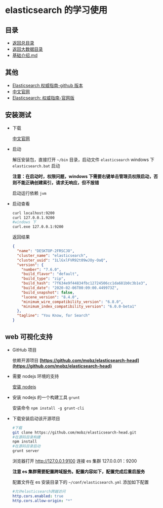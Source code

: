 # elasticsearch 的学习使用

## 目录

- [返回总目录](../../README.md#项目目录)
- [返回大数据目录](../README.md)
- [基础介绍.md](./基础介绍.md)

## 其他

- [Elasticsearch 权威指南-github 版本](https://github.com/looly/elasticsearch-definitive-guide-cn)
- [中文官网](https://www.elastic.co/cn/)
- [Elasticsearch: 权威指南-官网版](https://www.elastic.co/guide/cn/elasticsearch/guide/current/index.html)

## 安装测试

- 下载

  [中文官网](https://www.elastic.co/cn/elasticsearch/)

- 启动

  解压安装包，直接打开 `~/bin` 目录，启动文件 `elasticsearch` windows 下 `elasticsearch.bat` 启动

  **注意：在启动时，权限问题，windows 下需要右键单击管理员权限启动，否则不能正确创建索引，请求无响应，但不报错**

  启动运行依赖 `jvm`

- 启动查看

  ```sh
  curl localhost:9200
  curl 127.0.0.1.9200
  #windows 下
  curl.exe 127.0.0.1:9200
  ```

  返回结果

  ```json
  {
    "name": "DESKTOP-2FRSCJO",
    "cluster_name": "elasticsearch",
    "cluster_uuid": "1LlGxlFVR92t09wJOy-OaQ",
    "version": {
      "number": "7.6.0",
      "build_flavor": "default",
      "build_type": "zip",
      "build_hash": "7f634e9f44834fbc12724506cc1da681b0c3b1e3",
      "build_date": "2020-02-06T00:09:00.449973Z",
      "build_snapshot": false,
      "lucene_version": "8.4.0",
      "minimum_wire_compatibility_version": "6.8.0",
      "minimum_index_compatibility_version": "6.0.0-beta1"
    },
    "tagline": "You Know, for Search"
  }
  ```

## web 可视化支持

- GitHub 项目

  依赖开源项目 **[https://github.com/mobz/elasticsearch-head](https://github.com/mobz/elasticsearch-head)**

- 需要 nodejs 环境的支持

  [安装 nodejs](../../programming-language/JavaScript/node/nodejs.md)

- 安装 nodejs 的一个构建工具 `grunt`

  安装命令 `npm install -g grunt-cli`

- 下载安装启动该开源项目

  ```sh
  #下载
  git clone https://github.com/mobz/elasticsearch-head.git
  #在源码目录构建
  npm install
  #在源码目录启动
  grunt server
  ```

  浏览器打开 http://127.0.0.1:9100 连接 es 集群 127.0.0.01：9200

  **注意 es 集群需要配置跨域服务。配置内容如下，配置完成后重启服务**

  配置文件在 es 安装目录下的 `~/conf/elasticsearch.yml` 添加如下配置

  ```yml
  #允许elasticsearch跨越访问
  http.cors.enabled: true
  http.cors.allow-origin: "*"
  ```
